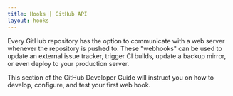 ```yaml
---
title: Hooks | GitHub API
layout: hooks
---
```


Every GitHub repository has the option to communicate with a web server whenever
the repository is pushed to. These "webhooks" can be used to update an external
issue tracker, trigger CI builds, update a backup mirror, or even deploy to your
production server.

This section of the GitHub Developer Guide will instruct you on how to develop, configure,
and test your first web hook.
